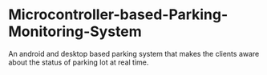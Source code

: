 # Microcontroller-based-Parking-Monitoring-System
An android and desktop based parking system that makes the clients aware about the status of parking lot at real time.

